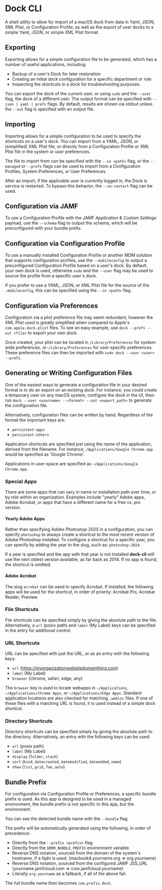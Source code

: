 # Dock CLI

A shell utility to allow for import of a macOS dock from data in Yaml, JSON, XML Plist, or Configuration Profile, as
well as the export of user docks to a simple Yaml, JSON, or simple XML Plist format.

## Exporting

Exporting allows for a simple configuration file to be generated, which has a number of useful applications, including:

* Backup of a user's Dock for later restoration
* Creating an initial dock configuration for a specific department or role
* Inspecting the shortcuts in a dock for troubleshooting purposes.

You can export the dock of the current user, or using `sudo` and the `--user` flag, the dock of a different user.  The
output format can be specified with `--json | yaml | prefs` flags. By default, results are shown via _stdout_ unless
the `--out` flag is specified with an output file.

## Importing

Importing allows for a simple configuration to be used to specify the shortcuts on a user's dock.  You can import from
a YAML, JSON, or (simplified) XML Plist file, or directly from a Configuration Profile or XML Plist file in the system
or user preferences.

The file to import from can be specified with the `--in <path>` flag, or the `--managed` or `--prefs` flags can be used
to import from a Configuration Profiles, System Preferences, or User Preferences.

After an import, if the applicable user is currently logged in, the Dock is service is restarted.  To bypass this 
behavior, the `--no-restart` flag can be used. 

## Configuration via JAMF

To use a Configuration Profile with the JAMF _Application & Custom Settings_ payload, use the `--schema` flag to output
the schema, which will be preconfigured with your bundle prefix.

## Configuration via Configuration Profile

To use a manually installed Configuration Profile or another MDM solution that supports configuration profiles, use the
`--mobileconfig` to output a preconfigured Configuration Profile based on a user's dock. By default, your own dock is
used, otherwise `sudo` and the `--user` flag may be used to source the profile from a specific user's dock.

If you prefer to use a YAML, JSON, or XML Plist file for the source of the `.mobileconfig`, this can be specified using
the `--in <path>` flag.

## Configuration via Preferences

Configuration via a plist preference file may seem redundant, however the XML Plist used is greatly simplified when
compared to Apple's `com.apple.dock.plist` files. To see an easy example, use `dock --prefs --out <file>` to export
your own dock.

Once created, your plist can be located in `/Library/Preferences` for system-wide preferences, or`~/Library/Preferences`
for user-specific preferences.  These preference files can then be imported with `sudo dock --user <user> --prefs`.

## Generating or Writing Configuration Files

One of the easiest ways to generate a configuration file in your desired format is to do an export on an existing dock.
For instance, you could create a temporary user on any macOS system, configure the dock in the UI, then run 
`dock --user <username> --<format> --out <export_path>` to generate the configuration file.

Alternatively, configuration files can be written by hand.  Regardless of the format the important keys are:

* `persistent-apps`
* `persistent-others`

Application shortcuts are specified just using the name of the application, derived from the filename.  For instance,
`/Applications/Google Chrome.app` would be specified as 'Google Chrome'.

Applications in user-space are specified as `~/Applications/Google Chrome.app`.

### Special Apps

There are some apps that can vary in name or installation path over time, or by role within an organization. Examples
include "yearly" Adobe apps, Adobe Acrobat, or apps that have a different name for a free vs. pro version.

#### Yearly Adobe Apps

Rather than specifying _Adobe Photoshop 2025_ in a configuration, you can specify `photoshop` to always create a
shortcut to the most recent version of Adobe Photoshop installed. To configure a shortcut for a specific year, you can
specify by adding the year to the slug, such as: `photoshop-2024`.  

If a year is specified and the app with that year is not installed **dock-cli** will use the next oldest version
available, as far back as 2014. If no app is found, the shortcut is omitted.

#### Adobe Acrobat

The slug `acrobat` can be used to specify Acrobat. If installed, the following apps will be used for the shortcut, in
order of priority: Acrobat Pro, Acrobat Reader, Preview.

### File Shortcuts

File shortcuts can be specified simply by giving the absolute path to the file. Alternatively, a `url` (posix path) and 
`label` (My Label) keys can be specified in the entry for additional control.

### URL Shortcuts

URL can be specified with just the URL, or as an entry with the following keys: 

* `url` (https://myorganizationwebsitedomainthing.com)
* `label` (My Label)
* `browser` (chrome, safari, edge, any)

The `browser` key is used to locate webapps in `~/Applications`, `~/Applications/Chrome Apps`, or 
`~/Applications/Edge Apps`. Standard application locations are also checked for matching `.webloc` files. If one of
these files with a matching URL is found, it is used instead of a simple dock shortcut.

### Directory Shortcuts

Directory shortcuts can be specified simply by giving the absolute path to the directory.  Alternatively, an entry with
the following keys can be used:

* `url` (posix path)
* `label` (My Label)
* `display` (`folder`, `stack`)
* `sort` (`kind`, `datecreated`, `datemodified`, `dateadded`, `name`)
* `show` (`list`, `grid`, `fan`, `auto`)

## Bundle Prefix

For configuration via Configuration Profile or Preferences, a specific bundle prefix is used.  As this app is designed
to be used in a managed environment, the bundle prefix is not specific to this app, but the environment.

You can see the detected bundle name with the `--bundle` flag.

The prefix will be automatically generated using the following, in order of precedence:

* Directly from the `--prefix <prefix>` flag.
* Directly from the `$MDM_BUNDLE_PREFIX` environment variable.
* Reverse DNS notation, sourced from the domain of the system's hostname, if a fqdn is used. (macbook4.yourname.org => org.yourname)
* Reverse DNS notation, sourced from the configured JAMF JSS_URL (yourname.jamfcloud.com => com.jamfcloud.yourname)
* Literally `org.yourname` as a fallback, if all of the above fail.

The full bundle name then becomes `com.prefix.dock`.
